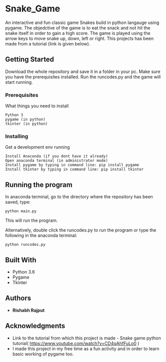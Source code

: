# Snake_Game

An interactive and fun classic game Snakes build in python langauge using pygame. The objedctive of the game is to eat the snack and not hit the snake itself in order to gain a high score. The game is played using the arrow keys to move snake up, down, left or right. 
This projects has been made from a tutorial (link is given below).

## Getting Started

Download the whole repository and save it in a folder in your pc. Make sure you have the prerequisites installed. Run the runcodes.py and the game will start running.

### Prerequisites

What things you need to install

```
Python 3
pygame (in python)
tkinter (in python)
```

### Installing

Get a development env running 

```
Install Anaconda (if you dont have it already)
Open anaconda terminal (in administrator mode)
Install pygame by typing in command line: pip install pygame
Install tkinter by typing in command line: pip install tkinter
```

## Running the program

In anaconda terminal, go to the directory where the repository has been saved, type:
```
python main.py
```
This will run the program.

Alternatively, double click the runcodes.py to run the program or type the following in the anaconda terminal:
```
python runcodes.py
```

## Built With
* Python 3.6
* Pygame
* Tkinter

## Authors

* **Rishabh Rajput**

## Acknowledgments

* Link to the tutorial from which this project is made - Snake game python tutorial( https://www.youtube.com/watch?v=CD4qAhfFuLo0 )
* I made this project in my free time as a fun activity and in order to learn basic working of pygame too.